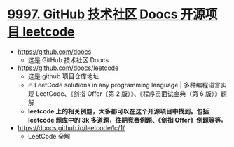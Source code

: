 # [9997. GitHub 技术社区 Doocs 开源项目 leetcode](https://github.com/Tdahuyou/leetcode/tree/main/9997.%20GitHub%20%E6%8A%80%E6%9C%AF%E7%A4%BE%E5%8C%BA%20Doocs%20%E5%BC%80%E6%BA%90%E9%A1%B9%E7%9B%AE%20leetcode)

- https://github.com/doocs
  - 这是 GitHub 技术社区 Doocs
- https://github.com/doocs/leetcode
  - 这是 github 项目仓库地址
  - 🔥 LeetCode solutions in any programming language | 多种编程语言实现 LeetCode、《剑指 Offer（第 2 版）》、《程序员面试金典（第 6 版）》题解
  - **leetcode 上的相关例题，大多都可以在这个开源项目中找到。包括 leetcode 题库中的 3k 多道题，往期竞赛例题、《剑指 Offer》例题等等。**
- https://doocs.github.io/leetcode/lc/1/
  - LeetCode 全解








